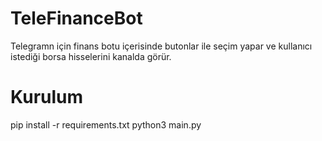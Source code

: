 ﻿# TeleFinanceBot
Telegramn için finans botu içerisinde butonlar ile seçim yapar ve kullanıcı istediği borsa hisselerini kanalda görür.

# Kurulum
  pip install -r requirements.txt
  python3 main.py
